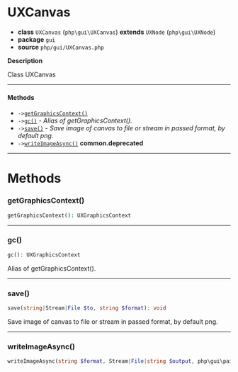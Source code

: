 # UXCanvas

- **class** `UXCanvas` (`php\gui\UXCanvas`) **extends** `UXNode` (`php\gui\UXNode`)
- **package** `gui`
- **source** `php/gui/UXCanvas.php`

**Description**

Class UXCanvas

---

#### Methods

- `->`[`getGraphicsContext()`](#method-getgraphicscontext)
- `->`[`gc()`](#method-gc) - _Alias of getGraphicsContext()._
- `->`[`save()`](#method-save) - _Save image of canvas to file or stream in passed format, by default png._
- `->`[`writeImageAsync()`](#method-writeimageasync) **common.deprecated**

---
# Methods

<a name="method-getgraphicscontext"></a>

### getGraphicsContext()
```php
getGraphicsContext(): UXGraphicsContext
```

---

<a name="method-gc"></a>

### gc()
```php
gc(): UXGraphicsContext
```
Alias of getGraphicsContext().

---

<a name="method-save"></a>

### save()
```php
save(string|Stream|File $to, string $format): void
```
Save image of canvas to file or stream in passed format, by default png.

---

<a name="method-writeimageasync"></a>

### writeImageAsync()
```php
writeImageAsync(string $format, Stream|File|string $output, php\gui\paint\UXColor $transparentColor, callable $callback): void
```